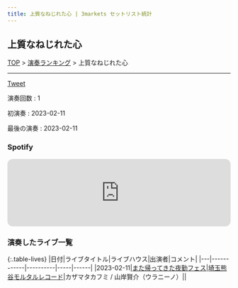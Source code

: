 ```yaml
---
title: 上質なねじれた心 | 3markets セットリスト統計
---
```

## 上質なねじれた心


[TOP](/setlist/) > [演奏ランキング](songs.html) > 上質なねじれた心

___

<a href="https://twitter.com/share?ref_src=twsrc%5Etfw" data-text="3markets[ ]セットリスト > 上質なねじれた心" class="twitter-share-button" data-via="3markets" data-hashtags="3markets" data-related="3markets" data-show-count="false">Tweet</a>

演奏回数
: 1

初演奏
: 2023-02-11

最後の演奏
: 2023-02-11







### Spotify
<iframe style="border-radius:12px" src="https://open.spotify.com/embed/track/63R6ScA0ykX9tFprCjYNdf?utm_source=generator" width="100%" height="152" frameBorder="0" allowfullscreen="" allow="autoplay; clipboard-write; encrypted-media; fullscreen; picture-in-picture" loading="lazy"></iframe>





### 演奏したライブ一覧

{:.table-lives}
|日付|ライブタイトル|ライブハウス|出演者|コメント|
|---|------------|----------|-----|------|
|<span class="nowrap">2023-02-11</span>|[また帰ってきた夜勤フェス](live054.html)|[埼玉熊谷モルタルレコード](livehouse051.html)|カザマタカフミ / 山岸賢介（ウラニーノ）||



<script async src="https://platform.twitter.com/widgets.js" charset="utf-8"></script>